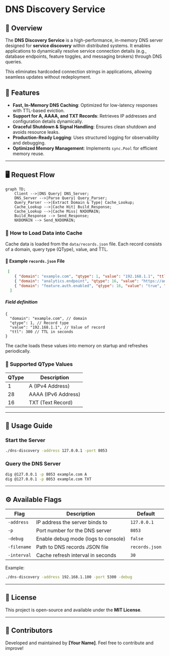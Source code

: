 # **DNS Discovery Service**

## **📌 Overview**
The **DNS Discovery Service** is a high-performance, in-memory DNS server designed for **service discovery** within distributed systems. It enables applications to dynamically resolve service connection details (e.g., database endpoints, feature toggles, and messaging brokers) through DNS queries.

This eliminates hardcoded connection strings in applications, allowing seamless updates without redeployment.

## **🚀 Features**
- **Fast, In-Memory DNS Caching**: Optimized for low-latency responses with TTL-based eviction.
- **Support for A, AAAA, and TXT Records**: Retrieves IP addresses and configuration details dynamically.
- **Graceful Shutdown & Signal Handling**: Ensures clean shutdown and avoids resource leaks.
- **Production-Ready Logging**: Uses structured logging for observability and debugging.
- **Optimized Memory Management**: Implements `sync.Pool` for efficient memory reuse.

---

## **🖥️ Request Flow**
```mermaid
graph TD;
    Client -->|DNS Query| DNS_Server;
    DNS_Server -->|Parse Query| Query_Parser;
    Query_Parser -->|Extract Domain & Type| Cache_Lookup;
    Cache_Lookup -->|Cache Hit| Build_Response;
    Cache_Lookup -->|Cache Miss| NXDOMAIN;
    Build_Response --> Send_Response;
    NXDOMAIN --> Send_NXDOMAIN;
```

### **🔧 How to Load Data into Cache**
Cache data is loaded from the `data/records.json` file. Each record consists of a domain, query type (QType), value, and TTL.

#### **📄 Example `records.json` File**
```json
 [
    { "domain": "example.com", "qtype": 1, "value": "192.168.1.1", "ttl": 300 },
    { "domain": "analytics.endpoint", "qtype": 16, "value": "https://analytics.internal/api", "ttl": 1800 },
    { "domain": "feature.auth.enabled", "qtype": 16, "value": "true", "ttl": 3600 }
  ]
```

##### **Field definition**
```jsonc
{
  "domain": "example.com", // domain 
  "qtype": 1, // Record type
  "value": "192.168.1.1", // Value of record
  "ttl": 300 // TTL in seconds
}
```


The cache loads these values into memory on startup and refreshes periodically.

### **📌 Supported QType Values**
| QType | Description |
|------|-------------|
| 1    | A (IPv4 Address) |
| 28   | AAAA (IPv6 Address) |
| 16   | TXT (Text Record) |

---

## **📖 Usage Guide**
### **Start the Server**
```sh
./dns-discovery -address 127.0.0.1 -port 8053
```

### **Query the DNS Server**
```sh
dig @127.0.0.1 -p 8053 example.com A
dig @127.0.0.1 -p 8053 example.com TXT
```

---

## **⚙️ Available Flags**
| Flag | Description | Default      |
|------|-------------|--------------|
| `-address` | IP address the server binds to | `127.0.0.1`  |
| `-p` | Port number for the DNS server | `8053`       |
| `-debug` | Enable debug mode (logs to console) | `false`      |
| `-filename` |    Path to DNS records JSON file | `records.json` |
| `-interval` |    Cache refresh interval in seconds | `30`         |

Example:
```sh
./dns-discovery -address 192.168.1.100 -port 5300 -debug
```

---

## **📜 License**
This project is open-source and available under the **MIT License**.

---

## **📢 Contributors**
Developed and maintained by **[Your Name]**. Feel free to contribute and improve!


